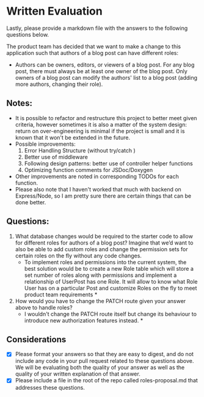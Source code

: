 # Written Evaluation

Lastly, please provide a markdown file with the answers to the following questions below.  

The product team has decided that we want to make a change to this application such that authors of a blog post can have different roles:  

- Authors can be owners, editors, or viewers of a blog post. For any blog post, there must always be at least one owner of the blog post. Only owners of a blog post can modify the authors' list to a blog post (adding more authors, changing their role).  

## Notes:
- It is possible to refactor and restructure this project to better meet given criteria, however sometimes it is also a matter of the system design: return on over-engineering is minimal if the project is small and it is known that it won't be extended in the future.
- Possible improvements:
    1. Error Handling Structure (without try/catch )
    2. Better use of middleware
    3. Following design patterns: better use of controller helper functions
    4. Optimizing function comments for JSDoc/Doxygen
- Other improvements are noted in corresponding TODOs for each function.
- Please also note that I haven't worked that much with backend on Express/Node, so I am pretty sure there are certain things that can be done better. 

## Questions:
1. What database changes would be required to the starter code to allow for different roles for authors of a blog post? Imagine that we’d want to also be able to add custom roles and change the permission sets for certain roles on the fly without any code changes.    
    * To implement roles and permissions into the current system, the best solution would be to create a new Role table which will store a set number of roles along with permissions and implement a relationship of UserPost has one Role. It will allow to know what Role User has on a particular Post and customize Roles on the fly to meet product team requirements * 
2. How would you have to change the PATCH route given your answer above to handle roles?
    * I wouldn't change the PATCH route itself but change its behaviour to introduce new authorization features instead. * 

## Considerations
- [x] Please format your answers so that they are easy to digest, and do not include any code in your pull request related to these questions above. We will be evaluating both the quality of your answer as well as the quality of your written explanation of that answer.
- [x] Please include a file in the root of the repo called roles-proposal.md that addresses these questions.
